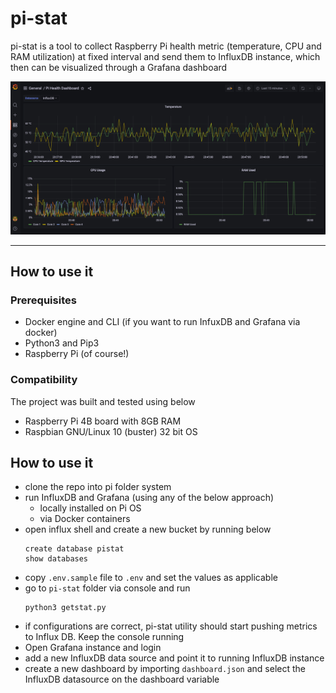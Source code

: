 # pi-stat

pi-stat is a tool to collect Raspberry Pi health metric (temperature, CPU and RAM utilization) at fixed interval and send them to InfluxDB instance, which then can be visualized through a Grafana dashboard

![grafana dashboard](blob/image/pi-stat-dashboard.png)

---

## How to use it
### Prerequisites
- Docker engine and CLI (if you want to run InfuxDB and Grafana via docker)
- Python3 and Pip3
- Raspberry Pi (of course!)

### Compatibility
The project was built and tested using below 
- Raspberry Pi 4B board with 8GB RAM
- Raspbian GNU/Linux 10 (buster) 32 bit OS

## How to use it
- clone the repo into pi folder system
- run InfluxDB and Grafana (using any of the below approach)
    - locally installed on Pi OS
    - via Docker containers
- open influx shell and create a new bucket by running below
    ```
    create database pistat
    show databases
    ```
- copy `.env.sample` file to `.env` and set the values as applicable
- go to `pi-stat` folder via console and run
    ```
    python3 getstat.py
    ```
- if configurations are correct, pi-stat utility should start pushing metrics to Influx DB. Keep the console running
- Open Grafana instance and login
- add a new InfluxDB data source and point it to running InfluxDB instance
- create a new dashboard by importing `dashboard.json` and select the InfluxDB datasource on the dashboard variable